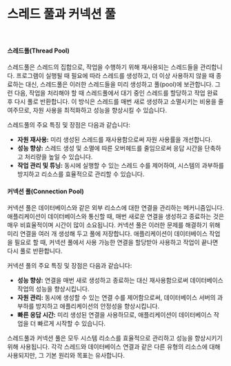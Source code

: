 # 스레드 풀과 커넥션 풀



<figure><img src="../../../.gitbook/assets/스크린샷 2024-03-01 오전 10.00.56.png" alt=""><figcaption></figcaption></figure>



#### 스레드풀(Thread Pool)

스레드풀은 스레드의 집합으로, 작업을 수행하기 위해 재사용되는 스레드들을 관리합니다. 프로그램이 실행될 때 필요에 따라 스레드를 생성하고, 더 이상 사용하지 않을 때 종료하는 대신, 스레드풀은 이러한 스레드들을 미리 생성하고 풀(pool)에 보관합니다. 그런 다음, 작업을 처리해야 할 때 스레드풀에서 대기 중인 스레드를 할당하고 작업 완료 후 다시 풀로 반환합니다. 이 방식은 스레드를 매번 새로 생성하고 소멸시키는 비용을 줄여주므로, 자원 사용을 최적화하고 성능을 향상시킬 수 있습니다.

스레드풀의 주요 특징 및 장점은 다음과 같습니다:

* **자원 재사용:** 미리 생성된 스레드를 재사용함으로써 자원 사용률을 개선합니다.
* **성능 향상:** 스레드 생성 및 소멸에 따른 오버헤드를 줄임으로써 응답 시간을 단축하고 처리량을 높일 수 있습니다.
* **작업 관리 및 튜닝:** 동시에 실행할 수 있는 스레드 수를 제어하여, 시스템의 과부하를 방지하고 리소스를 효율적으로 관리할 수 있습니다.

#### 커넥션 풀(Connection Pool)

커넥션 풀은 데이터베이스와 같은 외부 리소스에 대한 연결을 관리하는 메커니즘입니다. 애플리케이션이 데이터베이스와 통신할 때, 매번 새로운 연결을 생성하고 종료하는 것은 매우 비효율적이며 시간이 많이 소요됩니다. 커넥션 풀은 이러한 문제를 해결하기 위해 미리 연결을 여러 개 생성해 두고 풀에 저장합니다. 애플리케이션이 데이터베이스 작업을 필요로 할 때, 커넥션 풀에서 사용 가능한 연결을 할당받아 사용하고 작업이 끝나면 다시 풀로 반환합니다.

커넥션 풀의 주요 특징 및 장점은 다음과 같습니다:

* **성능 향상:** 연결을 매번 새로 생성하고 종료하는 대신 재사용함으로써 데이터베이스 작업의 성능을 향상시킵니다.
* **자원 관리:** 동시에 생성할 수 있는 연결 수를 제어함으로써, 데이터베이스 서버의 과부하를 방지하고 애플리케이션의 안정성을 향상시킵니다.
* **빠른 응답 시간:** 미리 생성된 연결을 사용하므로, 애플리케이션이 데이터베이스 작업을 더 빠르게 시작할 수 있습니다.

스레드풀과 커넥션 풀은 모두 시스템 리소스를 효율적으로 관리하고 성능을 향상시키기 위해 사용됩니다. 각각 스레드와 데이터베이스 연결과 같은 다른 유형의 리소스에 대해 사용되지만, 그 기본 원리와 목표는 유사합니다.

